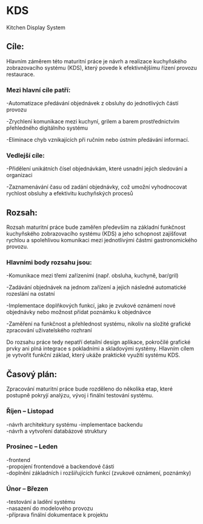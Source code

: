 # KDS  
Kitchen Display System
## Cíle:
Hlavním záměrem této maturitní práce je návrh a realizace kuchyňského zobrazovacího systému (KDS), který povede k efektivnějšímu řízení provozu restaurace.  

### Mezi hlavní cíle patří:  
-Automatizace předávání objednávek z obsluhy do jednotlivých částí provozu  

-Zrychlení komunikace mezi kuchyní, grilem a barem prostřednictvím přehledného digitálního systému  

-Eliminace chyb vznikajících při ručním nebo ústním předávání informací.  
### Vedlejší cíle:  

-Přidělení unikátních čísel objednávkám, které usnadní jejich sledování a organizaci  

-Zaznamenávání času od zadání objednávky, což umožní vyhodnocovat rychlost obsluhy a efektivitu kuchyňských procesů  

## Rozsah:  
Rozsah maturitní práce bude zaměřen především na základní funkčnost kuchyňského zobrazovacího systému (KDS) a jeho schopnost zajišťovat rychlou a spolehlivou komunikaci mezi jednotlivými částmi gastronomického provozu.  

### Hlavními body rozsahu jsou:  
-Komunikace mezi třemi zařízeními (např. obsluha, kuchyně, bar/gril)  

-Zadávání objednávek na jednom zařízení a jejich následné automatické rozeslání na ostatní  

-Implementace doplňkových funkcí, jako je zvukové oznámení nové objednávky nebo možnost přidat poznámku k objednávce  

-Zaměření na funkčnost a přehlednost systému, nikoliv na složité grafické zpracování uživatelského rozhraní  

Do rozsahu práce tedy nepatří detailní design aplikace, pokročilé grafické prvky ani plná integrace s pokladními a skladovými systémy. Hlavním cílem je vytvořit funkční základ, který ukáže praktické využití systému KDS.  

## Časový plán:  
Zpracování maturitní práce bude rozděleno do několika etap, které postupně pokryjí analýzu, vývoj i finální testování systému.  

### Říjen – Listopad  
-návrh architektury systému
-implementace backendu  
-návrh a vytvoření databázové struktury  
### Prosinec – Leden  
-frontend  
-propojení frontendové a backendové části  
-doplnění základních i rozšiřujících funkcí (zvukové oznámení, poznámky)  

### Únor – Březen  
-testování a ladění systému  
-nasazení do modelového provozu  
-příprava finální dokumentace k projektu

